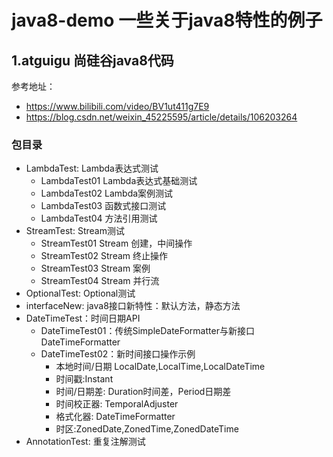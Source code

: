 # java8-demo 一些关于java8特性的例子
## 1.atguigu 尚硅谷java8代码
参考地址：
- https://www.bilibili.com/video/BV1ut411g7E9
- https://blog.csdn.net/weixin_45225595/article/details/106203264

### 包目录
- LambdaTest: Lambda表达式测试
    - LambdaTest01  Lambda表达式基础测试
    - LambdaTest02  Lambda案例测试
    - LambdaTest03  函数式接口测试
    - LambdaTest04  方法引用测试
- StreamTest: Stream测试
    - StreamTest01  Stream 创建，中间操作
    - StreamTest02  Stream 终止操作
    - StreamTest03  Stream 案例
    - StreamTest04  Stream 并行流
- OptionalTest: Optional测试
- interfaceNew: java8接口新特性：默认方法，静态方法
- DateTimeTest：时间日期API
    - DateTimeTest01：传统SimpleDateFormatter与新接口DateTimeFormatter
    - DateTimeTest02：新时间接口操作示例
        - 本地时间/日期 LocalDate,LocalTime,LocalDateTime
        - 时间戳:Instant
        - 时间/日期差: Duration时间差，Period日期差
        - 时间校正器: TemporalAdjuster
        - 格式化器: DateTimeFormatter
        - 时区:ZonedDate,ZonedTime,ZonedDateTime
- AnnotationTest: 重复注解测试

